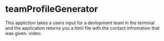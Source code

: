 # teamProfileGenerator
This appliction takes a users input for a devlopment team in the terminal and the application returns you a html file with the contact infromation that was given.
video: